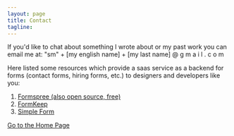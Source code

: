 ```yaml
---
layout: page
title: Contact
tagline: 
---
```


If you'd like to chat about something I wrote about or my past work you can email me at: "sm" + \[my english name\] + \[my last name\] @ g m a i l . c o m


Here listed some resources which provide  a saas service as a backend for forms (contact forms, hiring forms, etc.) to designers and developers like you:
1. [Formspree (also open source, free)](https://formspree.io/)
2. [FormKeep](https://formkeep.com/guides/contact-form-jekyll)
3. [Simple Form](https://getsimpleform.com/)

[Go to the Home Page](./)
